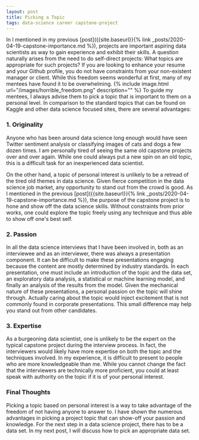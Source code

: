 ```yaml
---
layout: post
title: Picking a Topic
tags: data-science career capstone-project
---
```


In I mentioned in my previous [post]({{site.baseurl}}{% link _posts/2020-04-19-capstone-importance.md %}), projects are important aspiring data scientists as way to gain experience and exhibit their skills. A question naturally arises from the need to do self-direct projects: What topics are appropriate for such projects? If you are looking to enhance your resume and your Github profile, you do not have constraints from your non-existent manager or client. While this freedom seems wonderful at first, many of my mentees have found it to be overwhelming.
{% include image.html url="/images/horrible_freedom.png" description="" %}
To guide my mentees, I always advise them to pick a topic that is important to them on a personal level. In comparison to the standard topics that can be found on Kaggle and other data science focused sites, there are several advantages:

### 1\. Originality

Anyone who has been around data science long enough would have seen Twitter sentiment analysis or classifying images of cats and dogs a few dozen times. I am personally tired of seeing the same old capstone projects over and over again. While one could always put a new spin on an old topic, this is a difficult task for an inexperienced data scientist.

On the other hand, a topic of personal interest is unlikely to be a retread of the tired old themes in data science. Given fierce competition in the data science job market, any opportunity to stand out from the crowd is good.  As I mentioned in the previous [post]({{site.baseurl}}{% link _posts/2020-04-19-capstone-importance.md %}), the purpose of the capstone project is to hone and show off the data science skills. Without constraints from prior works, one could explore the topic freely using any technique and thus able to show off one's best self. 

### 2\. Passion 

In all the data science interviews that I have been involved in, both as an interviewee and as an interviewer, there was always a presentation component. It can be difficult to make these presentations engaging because the content are mostly determined by industry standards. In each presentation, one must include an introduction of the topic and the data set, an exploratory data analysis, a statistical or machine learning model, and finally an analysis of the results from the model. Given the mechanical nature of these presentations, a personal passion on the topic will shine through. Actually caring about the topic would inject excitement that is not commonly found in corporate presentations. This small difference may help you stand out from other candidates.

### 3\. Expertise

As a burgeoning data scientist, one is unlikely to be the expert on the typical capstone project during the interview process. In fact, the interviewers would likely have more expertise on both the topic and the techniques involved. In my experience, it is difficult to present to people who are more knowledgeable than me. While you cannot change the fact that the interviewers are technically more proficient, you could at least speak with authority on the topic if it is of your personal interest. 

<!-- Aside from picking a topic of personal interest, the topic involved should also be of *business* interest to some *stakeholder*. After all, like every other employee of a company, a data scientist's work should add value to the company. While simple at first glance, the ideas of business interest and stakeholders can be difficult to define and these topics will be covered in a separate post in the future.-->
### Final Thoughts 
Picking a topic based on personal interest is a way to take advantage of the freedom of not having anyone to answer to. I have shown the numerous advantages in picking a project topic that can show-off your passion and knowledge. For the next step in a data science project, there has to be a data set. In my next post, I will discuss how to pick an appropriate data set. 
